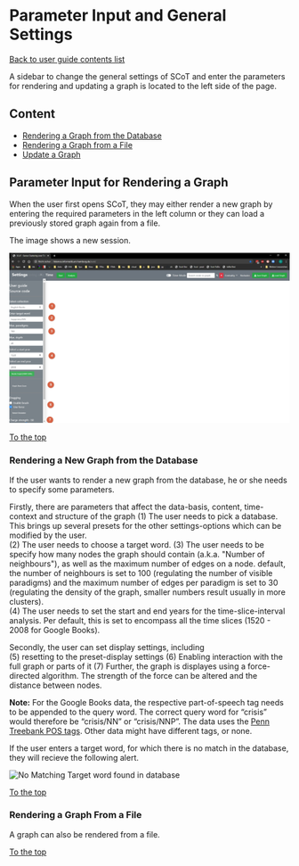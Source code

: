 # Parameter Input and General Settings

[Back to user guide contents list](userGuide.md)

A sidebar to change the general settings of SCoT and enter the parameters for rendering and updating a graph is located to the left side of the page.

## Content

* [Rendering a Graph from the Database](#rendering-a-new-graph-from-the-database)
* [Rendering a Graph from a File](#rendering-a-graph-from-a-file)
* [Update a Graph](#updating-a-graph)


## Parameter Input for Rendering a Graph
When the user first opens SCoT, they may either render a new graph by entering the required parameters in the left column or they can load a previously stored graph again from a file.

The image shows a new session.

![Clean new session](./images/02_settings.jpg "New Session")

[To the top](#parameter-input-and-general-settings)


### Rendering a New Graph from the Database

If the user wants to render a new graph from the database, he or she needs to specify some parameters.  
  
Firstly, there are parameters that affect the data-basis, content, time-context and structure of the graph
(1) The user needs to pick a database. This brings up several presets for the other settings-options which can be modified by the user.   
(2) The user needs to choose a target word. 
(3) The user needs to be specify how many nodes the graph should contain (a.k.a. "Number of neighbours"), as well as the maximum number of edges on a node. default, the number of neighbours is set to 100 (regulating the number of visible paradigms) and the maximum number of edges per paradigm is set to 30 (regulating the density of the graph, smaller numbers result usually in more clusters).  
(4) The user needs to set the start and end years for the time-slice-interval analysis. Per default, this is set to encompass all the time slices (1520 - 2008 for Google Books).   
  
Secondly, the user can set display settings, including  
(5) resetting to the preset-display settings
(6) Enabling interaction with the full graph or parts of it
(7) Further, the graph is displayes using a force-directed algorithm. The strength of the force can be altered and the distance between nodes.  

<!-- Leave note -->
**Note:** For the Google Books data, the respective part-of-speech tag needs to be appended to the query word. The correct query word for “crisis” would therefore be “crisis/NN” or “crisis/NNP”. The data uses the [Penn Treebank POS tags](https://www.ling.upenn.edu/courses/Fall_2003/ling001/penn_treebank_pos.html). Other data might have different tags, or none.

If the user enters a target word, for which there is no match in the database, they will recieve the following alert.

![No Matching Target word found in database](./images/alert_no_matching_target.png)

[To the top](#parameter-input-and-general-settings)

### Rendering a Graph From a File

A graph can also be rendered from a file. 

[To the top](#parameter-input-and-general-settings)


